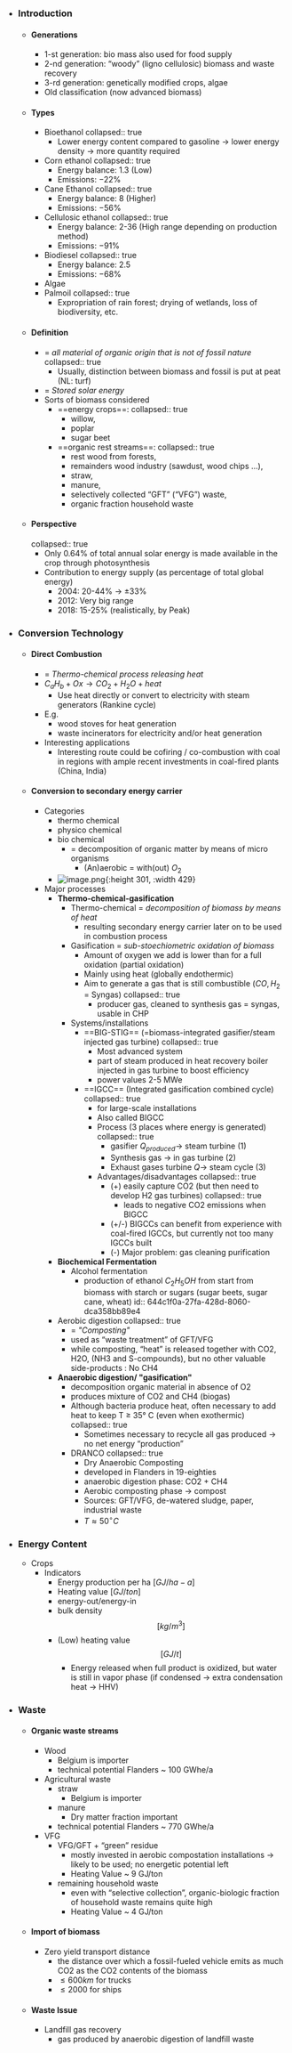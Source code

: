 - ### Introduction
	- #### Generations
		- 1-st generation: bio mass also used for food supply
		- 2-nd generation: “woody” (ligno cellulosic) biomass and waste recovery
		- 3-rd generation: genetically modified crops, algae
		- Old classification (now advanced biomass)
	- #### Types
		- Bioethanol
		  collapsed:: true
			- Lower energy content compared to gasoline -> lower energy density -> more quantity required
		- Corn ethanol
		  collapsed:: true
			- Energy balance: 1.3 (Low)
			- Emissions: $-22\%$
		- Cane Ethanol
		  collapsed:: true
			- Energy balance: 8 (Higher)
			- Emissions: $-56\%$
		- Cellulosic ethanol
		  collapsed:: true
			- Energy balance: 2-36 (High range depending on production method)
			- Emissions: $-91\%$
		- Biodiesel
		  collapsed:: true
			- Energy balance: 2.5
			- Emissions: $-68\%$
		- Algae
		- Palmoil
		  collapsed:: true
			- Expropriation of rain forest; drying of wetlands, loss of biodiversity, etc.
	- #### Definition
		- = *all material of organic origin that is not of fossil nature*
		  collapsed:: true
			- Usually, distinction between biomass and fossil is put at peat (NL: turf)
		- = *Stored solar energy*
		- Sorts of biomass considered
			- ==energy crops==:
			  collapsed:: true
				- willow,
				- poplar
				- sugar beet
			- ==organic rest streams==:
			  collapsed:: true
				- rest wood from forests,
				- remainders wood industry (sawdust, wood chips ...),
				- straw,
				- manure,
				- selectively collected “GFT” (“VFG”) waste,
				- organic fraction household waste
	- #### Perspective
	  collapsed:: true
		- Only 0.64% of total annual solar energy is made available in the crop through photosynthesis
		- Contribution to energy supply (as percentage of total global energy)
			- 2004: 20-44% -> ±33%
			- 2012: Very big range
			- 2018: 15-25% (realistically, by Peak)
- ### Conversion Technology
	- #### Direct Combustion
		- = *Thermo-chemical process releasing heat*
		- $C_aH_b + Ox \rightarrow CO_2+H_2O +heat$
			- Use heat directly or convert to electricity with steam generators (Rankine cycle)
		- E.g.
			- wood stoves for heat generation
			- waste incinerators for electricity and/or heat generation
		- Interesting applications
			- Interesting route could be cofiring / co-combustion with coal in regions with ample recent investments in coal-fired plants (China, India)
	- #### Conversion to secondary energy carrier
		- Categories
			- thermo chemical
			- physico chemical
			- bio chemical
				- = decomposition of organic matter by means of micro organisms
					- (An)aerobic = with(out) $O_2$
			- ![image.png](../assets/image_1682706909139_0.png){:height 301, :width 429}
		- Major processes
			- **Thermo-chemical-gasification**
				- Thermo-chemical = *decomposition of biomass by means of heat*
					- resulting secondary energy carrier later on to be used in combustion process
				- Gasification = *sub-stoechiometric oxidation of biomass*
					- Amount of oxygen we add is lower than for a full oxidation (partial oxidation)
					- Mainly using heat (globally endothermic)
					- Aim to generate a gas that is still combustible ($CO, H_2$ = Syngas)
					  collapsed:: true
						- producer gas, cleaned to synthesis gas = syngas, usable in CHP
				- Systems/installations
					- ==BIG-STIG== (=biomass-integrated gasifier/steam injected gas turbine)
					  collapsed:: true
						- Most advanced system
						- part of steam produced in heat recovery boiler injected in gas turbine to boost efficiency
						- power values 2-5 MWe
					- ==IGCC== (Integrated gasification combined cycle)
					  collapsed:: true
						- for large-scale installations
						- Also called BIGCC
						- Process (3 places where energy is generated)
						  collapsed:: true
							- gasifier $Q_{produced} \rightarrow$ steam turbine (1)
							- Synthesis gas $\rightarrow$ in gas turbine (2)
							- Exhaust gases turbine $Q \rightarrow$ steam cycle (3)
						- Advantages/disadvantages
						  collapsed:: true
							- (+)  easily capture CO2 (but then need to develop H2 gas turbines)
							  collapsed:: true
								- leads to negative CO2 emissions when BIGCC
							- (+/-) BIGCCs can benefit from experience with coal-fired IGCCs, but currently not too many IGCCs built
							- (-) Major problem: gas cleaning purification
			- **Biochemical Fermentation**
				- Alcohol fermentation
					- production of ethanol $C_2H_5OH$ from start from biomass with starch or sugars (sugar beets, sugar cane, wheat)
					  id:: 644c1f0a-27fa-428d-8060-dca358bb89e4
			- Aerobic digestion
			  collapsed:: true
				- = *"Composting"*
				- used as “waste treatment” of GFT/VFG
				- while composting, “heat” is released together with CO2, H2O, (NH3 and S-compounds), but no other valuable side-products : No CH4
			- **Anaerobic digestion/ "gasification"**
				- decomposition organic material in absence of O2
				- produces mixture of CO2 and CH4 (biogas)
				- Although bacteria produce heat, often necessary to add heat to keep T ≥ 35° C (even when exothermic)
				  collapsed:: true
					- Sometimes necessary to recycle all gas produced -> no net energy “production”
				- DRANCO
				  collapsed:: true
					- Dry Anaerobic Composting
					- developed in Flanders in 19-eighties
					- anaerobic digestion phase: CO2 + CH4
					- Aerobic composting phase → compost
					- Sources: GFT/VFG, de-watered sludge, paper, industrial waste
					- $T \approx 50^{\circ}C$
- ### Energy Content
	- Crops
		- Indicators
			- Energy production per ha $[GJ/ha-a]$
			- Heating value $[GJ/ton]$
			- energy-out/energy-in
			- bulk density $$[kg/m^3]$$
			- (Low) heating value $$[GJ/t]$$
				- Energy released when full product is oxidized, but water is still in vapor phase (if condensed -> extra condensation heat -> HHV)
- ### Waste
	- #### Organic waste streams
		- Wood
			- Belgium is importer
			- technical potential Flanders ~ 100 GWhe/a
		- Agricultural waste
			- straw
				- Belgium is importer
			- manure
				- Dry matter fraction important
			- technical potential Flanders ~ 770 GWhe/a
		- VFG
			- VFG/GFT + “green” residue
				- mostly invested in aerobic compostation installations → likely to be used; no energetic potential left
				- Heating Value ~ 9 GJ/ton
			- remaining household waste
				- even with “selective collection”, organic-biologic fraction of household waste remains quite high
				- Heating Value ~ 4 GJ/ton
	- #### Import of biomass
		- Zero yield transport distance
			- the distance over which a fossil-fueled vehicle emits as much CO2 as the CO2 contents of the biomass
			- $\leq 600km$ for trucks
			- $\leq 2000$ for ships
	- #### Waste Issue
		- Landfill gas recovery
			- gas produced by anaerobic digestion of landfill waste